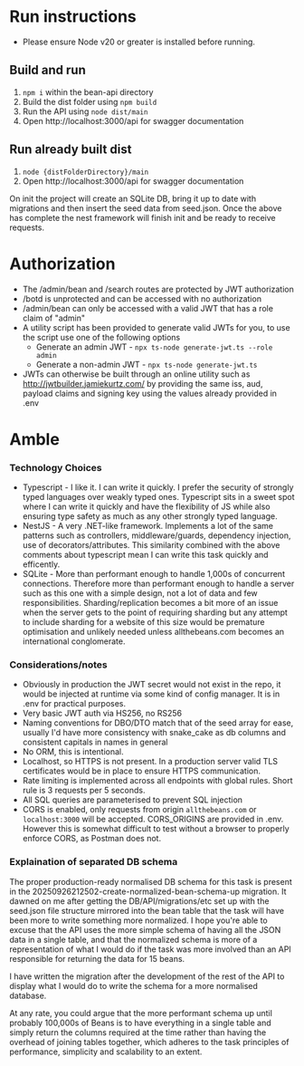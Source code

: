 # Run instructions
- Please ensure Node v20 or greater is installed before running. 

## Build and run
1. `npm i` within the bean-api directory 
2. Build the dist folder using `npm build`
3. Run the API using `node dist/main`
4. Open http://localhost:3000/api for swagger documentation

## Run already built dist
1. `node {distFolderDirectory}/main`
2. Open http://localhost:3000/api for swagger documentation




On init the project will create an SQLite DB, bring it up to date with migrations and then insert the seed data from seed.json. 
Once the above has complete the nest framework will finish init and be ready to receive requests. 

# Authorization
- The /admin/bean and /search routes are protected by JWT authorization 
- /botd is unprotected and can be accessed with no authorization
- /admin/bean can only be accessed with a valid JWT that has a role claim of "admin"
- A utility script has been provided to generate valid JWTs for you, to use the script use one of the following options
    - Generate an admin JWT - `npx ts-node generate-jwt.ts --role admin`
    - Generate a non-admin JWT - `npx ts-node generate-jwt.ts` 
- JWTs can otherwise be built through an online utility such as http://jwtbuilder.jamiekurtz.com/ by providing the same iss, aud, payload claims and signing key using the values already provided in .env 

# Amble
### Technology Choices
- Typescript - I like it. I can write it quickly. I prefer the security of strongly typed languages over weakly typed ones. Typescript sits in a sweet spot where I can write it quickly and have the flexibility of JS while also ensuring type safety as much as any other strongly typed language.
- NestJS - A very .NET-like framework. Implements a lot of the same patterns such as controllers, middleware/guards, dependency injection, use of decorators/attributes. This similarity combined with the above comments about typescript mean I can write this task quickly and efficently. 
- SQLite - More than performant enough to handle 1,000s of concurrent connections. Therefore more than performant enough to handle a server such as this one with a simple design, not a lot of data and few responsibilities. Sharding/replication becomes a bit more of an issue when the server gets to the point of requiring sharding but any attempt to include sharding for a website of this size would be premature optimisation and unlikely needed unless allthebeans.com becomes an international conglomerate. 

### Considerations/notes 
- Obviously in production the JWT secret would not exist in the repo, it would be injected at runtime via some kind of config manager. It is in .env for practical purposes.
- Very basic JWT auth via HS256, no RS256 
- Naming conventions for DBO/DTO match that of the seed array for ease, usually I'd have more consistency with snake_cake as db columns and consistent capitals in names in general
- No ORM, this is intentional. 
- Localhost, so HTTPS is not present. In a production server valid TLS certificates would be in place to ensure HTTPS communication.
- Rate limiting is implemented across all endpoints with global rules. Short rule is 3 requests per 5 seconds.
- All SQL queries are parameterised to prevent SQL injection
- CORS is enabled, only requests from origin `allthebeans.com` or `localhost:3000` will be accepted. CORS_ORIGINS are provided in .env. However this is somewhat difficult to test without a browser to properly enforce CORS, as Postman does not. 

### Explaination of separated DB schema
The proper production-ready normalised DB schema for this task is present in the 20250926212502-create-normalized-bean-schema-up migration. It dawned on me after getting the DB/API/migrations/etc set up with the seed.json file structure mirrored into the bean table that the task will have been more to write something more normalized. I hope you're able to excuse that the API uses the more simple schema of having all the JSON data in a single table, and that the normalized schema is more of a representation of what I would do if the task was more involved than an API responsible for returning the data for 15 beans. 

I have written the migration after the development of the rest of the API to display what I would do to write the schema for a more normalised database. 

At any rate, you could argue that the more performant schema up until probably 100,000s of Beans is to have everything in a single table and simply return the columns required at the time rather than having the overhead of joining tables together, which adheres to the task principles of performance, simplicity and scalability to an extent. 
